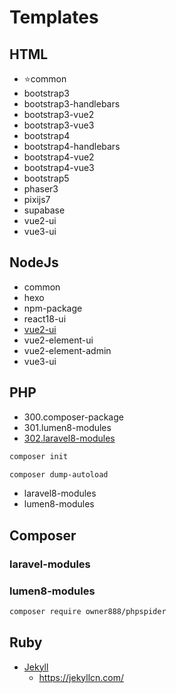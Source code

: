 # Templates

## HTML

- ⭐common
- bootstrap3
- bootstrap3-handlebars
- bootstrap3-vue2
- bootstrap3-vue3
- bootstrap4
- bootstrap4-handlebars
- bootstrap4-vue2
- bootstrap4-vue3
- bootstrap5
- phaser3
- pixijs7
- supabase
- vue2-ui
- vue3-ui

## NodeJs

- common
- hexo
- npm-package
- react18-ui
- [vue2-ui](./nodejs/vue2-ui.md)
- vue2-element-ui
- vue2-element-admin
- vue3-ui

## PHP

- 300.composer-package
- 301.lumen8-modules
- [302.laravel8-modules](./302.laravel8-modules/)

```sh
composer init

composer dump-autoload
```

- laravel8-modules
- lumen8-modules

## Composer

### laravel-modules

### lumen8-modules

```sh
composer require owner888/phpspider
```

## Ruby

- [Jekyll](./ruby/jekyll.md)
  - https://jekyllcn.com/

